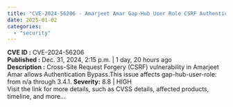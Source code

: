 ```yaml
---
title: "CVE-2024-56206 - Amarjeet Amar Gap-Hub User Role CSRF Authentication Bypass"
date: 2025-01-02
categories: 
  - "security"
---
```


**CVE ID :** CVE-2024-56206  
**Published :** Dec. 31, 2024, 2:15 p.m. | 1 day, 20 hours ago  
**Description :** Cross-Site Request Forgery (CSRF) vulnerability in Amarjeet Amar allows Authentication Bypass.This issue affects gap-hub-user-role: from n/a through 3.4.1. 
**Severity:** 8.8 | HIGH  
Visit the link for more details, such as CVSS details, affected products, timeline, and more...
